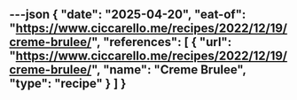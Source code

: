 ---json
{
  "date": "2025-04-20",
  "eat-of": "https://www.ciccarello.me/recipes/2022/12/19/creme-brulee/",
  "references": [
    {
      "url": "https://www.ciccarello.me/recipes/2022/12/19/creme-brulee/",
      "name": "Creme Brulee",
      "type": "recipe"
    }
  ]
}
---

